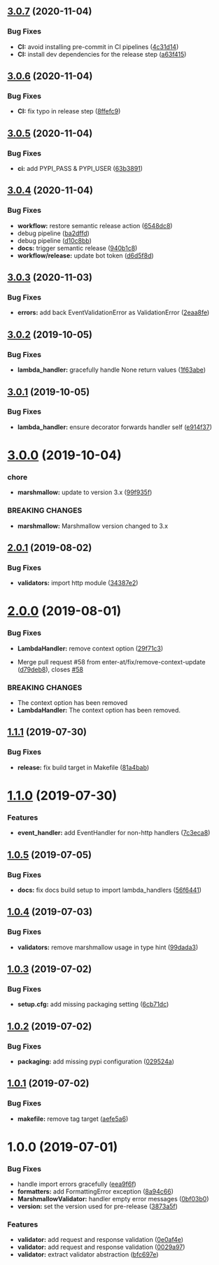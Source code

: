 ## [3.0.7](https://github.com/enter-at/python-aws-lambda-handlers/compare/v3.0.6...v3.0.7) (2020-11-04)


### Bug Fixes

* **CI:** avoid installing pre-commit in CI pipelines ([4c31d14](https://github.com/enter-at/python-aws-lambda-handlers/commit/4c31d143b7f9f351895a35526f6691ee9f2265d8))
* **CI:** install dev dependencies for the release step ([a63f415](https://github.com/enter-at/python-aws-lambda-handlers/commit/a63f41575f718a7c61da3e7941856beeb59ed6a1))

## [3.0.6](https://github.com/enter-at/python-aws-lambda-handlers/compare/v3.0.5...v3.0.6) (2020-11-04)


### Bug Fixes

* **CI:** fix typo in release step ([8ffefc9](https://github.com/enter-at/python-aws-lambda-handlers/commit/8ffefc9756c7e83572012751c17d02a5c5beebd2))

## [3.0.5](https://github.com/enter-at/python-aws-lambda-handlers/compare/v3.0.4...v3.0.5) (2020-11-04)


### Bug Fixes

* **ci:** add PYPI_PASS & PYPI_USER ([63b3891](https://github.com/enter-at/python-aws-lambda-handlers/commit/63b3891048a3f9875b13c6242d3caa30056f6401))

## [3.0.4](https://github.com/enter-at/python-aws-lambda-handlers/compare/v3.0.3...v3.0.4) (2020-11-04)


### Bug Fixes

* **workflow:** restore semantic release action ([6548dc8](https://github.com/enter-at/python-aws-lambda-handlers/commit/6548dc8e5d129c97bffd49ba33ca68fb8909e475))
* debug pipeline ([ba2dffd](https://github.com/enter-at/python-aws-lambda-handlers/commit/ba2dffd0bd0563a32546d935a0c2935f96e806bc))
* debug pipeline ([d10c8bb](https://github.com/enter-at/python-aws-lambda-handlers/commit/d10c8bb376a211fc5b186321e9bf6b679209cb19))
* **docs:** trigger semantic release ([940b1c8](https://github.com/enter-at/python-aws-lambda-handlers/commit/940b1c82454577a2f16768dbe433d59af464054d))
* **workflow/release:** update bot token ([d6d5f8d](https://github.com/enter-at/python-aws-lambda-handlers/commit/d6d5f8dfa03f8ea0a26f7951890decd2db4f0d82))

## [3.0.3](https://github.com/enter-at/python-aws-lambda-handlers/compare/v3.0.2...v3.0.3) (2020-11-03)


### Bug Fixes

* **errors:** add back EventValidationError as ValidationError ([2eaa8fe](https://github.com/enter-at/python-aws-lambda-handlers/commit/2eaa8fe302520429a0aee217c9df50e5766965e7))

## [3.0.2](https://github.com/enter-at/lambda-handlers/compare/v3.0.1...v3.0.2) (2019-10-05)


### Bug Fixes

* **lambda_handler:** gracefully handle None return values ([1f63abe](https://github.com/enter-at/lambda-handlers/commit/1f63abe))

## [3.0.1](https://github.com/enter-at/lambda-handlers/compare/v3.0.0...v3.0.1) (2019-10-05)


### Bug Fixes

* **lambda_handler:** ensure decorator forwards handler self ([e914f37](https://github.com/enter-at/lambda-handlers/commit/e914f37))

# [3.0.0](https://github.com/enter-at/lambda-handlers/compare/v2.0.1...v3.0.0) (2019-10-04)


### chore

* **marshmallow:** update to version 3.x ([99f935f](https://github.com/enter-at/lambda-handlers/commit/99f935f))


### BREAKING CHANGES

* **marshmallow:** Marshmallow version changed to 3.x

## [2.0.1](https://github.com/enter-at/lambda-handlers/compare/v2.0.0...v2.0.1) (2019-08-02)


### Bug Fixes

* **validators:** import http module ([34387e2](https://github.com/enter-at/lambda-handlers/commit/34387e2))

# [2.0.0](https://github.com/enter-at/lambda-handlers/compare/v1.1.1...v2.0.0) (2019-08-01)


### Bug Fixes

* **LambdaHandler:** remove context option ([29f71c3](https://github.com/enter-at/lambda-handlers/commit/29f71c3))


* Merge pull request #58 from enter-at/fix/remove-context-update ([d79deb8](https://github.com/enter-at/lambda-handlers/commit/d79deb8)), closes [#58](https://github.com/enter-at/lambda-handlers/issues/58)


### BREAKING CHANGES

* The context option has been removed
* **LambdaHandler:** The context option has been removed.

## [1.1.1](https://github.com/enter-at/lambda-handlers/compare/v1.1.0...v1.1.1) (2019-07-30)


### Bug Fixes

* **release:** fix build target in Makefile ([81a4bab](https://github.com/enter-at/lambda-handlers/commit/81a4bab))

# [1.1.0](https://github.com/enter-at/lambda-handlers/compare/v1.0.5...v1.1.0) (2019-07-30)


### Features

* **event_handler:** add EventHandler for non-http handlers ([7c3eca8](https://github.com/enter-at/lambda-handlers/commit/7c3eca8))

## [1.0.5](https://github.com/enter-at/lambda-handlers/compare/v1.0.4...v1.0.5) (2019-07-05)


### Bug Fixes

* **docs:** fix docs build setup to import lambda_handlers ([56f6441](https://github.com/enter-at/lambda-handlers/commit/56f6441))

## [1.0.4](https://github.com/enter-at/lambda-handlers/compare/v1.0.3...v1.0.4) (2019-07-03)


### Bug Fixes

* **validators:** remove marshmallow usage in type hint ([99dada3](https://github.com/enter-at/lambda-handlers/commit/99dada3))

## [1.0.3](https://github.com/enter-at/lambda-handlers/compare/v1.0.2...v1.0.3) (2019-07-02)


### Bug Fixes

* **setup.cfg:** add missing packaging setting ([6cb71dc](https://github.com/enter-at/lambda-handlers/commit/6cb71dc))

## [1.0.2](https://github.com/enter-at/lambda-handlers/compare/v1.0.1...v1.0.2) (2019-07-02)


### Bug Fixes

* **packaging:** add missing pypi configuration ([029524a](https://github.com/enter-at/lambda-handlers/commit/029524a))

## [1.0.1](https://github.com/enter-at/lambda-handlers/compare/v1.0.0...v1.0.1) (2019-07-02)


### Bug Fixes

* **makefile:** remove tag target ([aefe5a6](https://github.com/enter-at/lambda-handlers/commit/aefe5a6))

# 1.0.0 (2019-07-01)


### Bug Fixes

* handle import errors gracefully ([eea9f6f](https://github.com/enter-at/lambda-handlers/commit/eea9f6f))
* **formatters:** add FormattingError exception ([8a94c66](https://github.com/enter-at/lambda-handlers/commit/8a94c66))
* **MarshmallowValidator:** handler empty error messages ([0bf03b0](https://github.com/enter-at/lambda-handlers/commit/0bf03b0))
* **version:** set the version used for pre-release ([3873a5f](https://github.com/enter-at/lambda-handlers/commit/3873a5f))


### Features

* **validator:** add request and response validation ([0e0af4e](https://github.com/enter-at/lambda-handlers/commit/0e0af4e))
* **validator:** add request and response validation ([0029a97](https://github.com/enter-at/lambda-handlers/commit/0029a97))
* **validator:** extract validator abstraction ([bfc697e](https://github.com/enter-at/lambda-handlers/commit/bfc697e))
